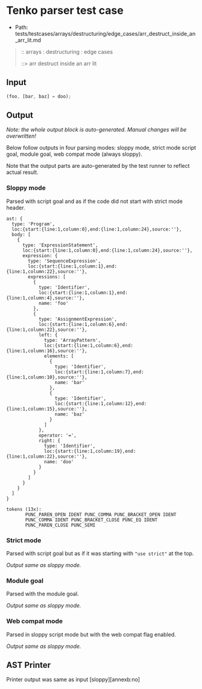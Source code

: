 # Tenko parser test case

- Path: tests/testcases/arrays/destructuring/edge_cases/arr_destruct_inside_an_arr_lit.md

> :: arrays : destructuring : edge cases
>
> ::> arr destruct inside an arr lit

## Input

`````js
(foo, [bar, baz] = doo);
`````

## Output

_Note: the whole output block is auto-generated. Manual changes will be overwritten!_

Below follow outputs in four parsing modes: sloppy mode, strict mode script goal, module goal, web compat mode (always sloppy).

Note that the output parts are auto-generated by the test runner to reflect actual result.

### Sloppy mode

Parsed with script goal and as if the code did not start with strict mode header.

`````
ast: {
  type: 'Program',
  loc:{start:{line:1,column:0},end:{line:1,column:24},source:''},
  body: [
    {
      type: 'ExpressionStatement',
      loc:{start:{line:1,column:0},end:{line:1,column:24},source:''},
      expression: {
        type: 'SequenceExpression',
        loc:{start:{line:1,column:1},end:{line:1,column:22},source:''},
        expressions: [
          {
            type: 'Identifier',
            loc:{start:{line:1,column:1},end:{line:1,column:4},source:''},
            name: 'foo'
          },
          {
            type: 'AssignmentExpression',
            loc:{start:{line:1,column:6},end:{line:1,column:22},source:''},
            left: {
              type: 'ArrayPattern',
              loc:{start:{line:1,column:6},end:{line:1,column:16},source:''},
              elements: [
                {
                  type: 'Identifier',
                  loc:{start:{line:1,column:7},end:{line:1,column:10},source:''},
                  name: 'bar'
                },
                {
                  type: 'Identifier',
                  loc:{start:{line:1,column:12},end:{line:1,column:15},source:''},
                  name: 'baz'
                }
              ]
            },
            operator: '=',
            right: {
              type: 'Identifier',
              loc:{start:{line:1,column:19},end:{line:1,column:22},source:''},
              name: 'doo'
            }
          }
        ]
      }
    }
  ]
}

tokens (13x):
       PUNC_PAREN_OPEN IDENT PUNC_COMMA PUNC_BRACKET_OPEN IDENT
       PUNC_COMMA IDENT PUNC_BRACKET_CLOSE PUNC_EQ IDENT
       PUNC_PAREN_CLOSE PUNC_SEMI
`````

### Strict mode

Parsed with script goal but as if it was starting with `"use strict"` at the top.

_Output same as sloppy mode._

### Module goal

Parsed with the module goal.

_Output same as sloppy mode._

### Web compat mode

Parsed in sloppy script mode but with the web compat flag enabled.

_Output same as sloppy mode._

## AST Printer

Printer output was same as input [sloppy][annexb:no]

